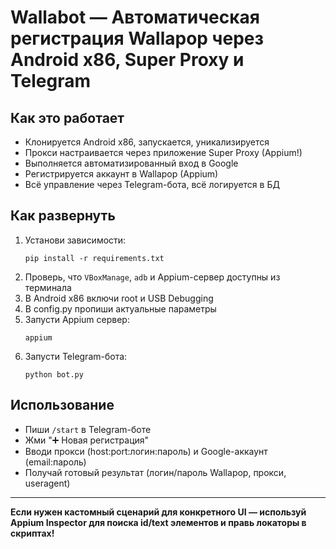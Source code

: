 # Wallabot — Автоматическая регистрация Wallapop через Android x86, Super Proxy и Telegram

## Как это работает

- Клонируется Android x86, запускается, уникализируется
- Прокси настраивается через приложение Super Proxy (Appium!)
- Выполняется автоматизированный вход в Google
- Регистрируется аккаунт в Wallapop (Appium)
- Всё управление через Telegram-бота, всё логируется в БД

## Как развернуть

1. Установи зависимости:
   ```
   pip install -r requirements.txt
   ```
2. Проверь, что `VBoxManage`, `adb` и Appium-сервер доступны из терминала
3. В Android x86 включи root и USB Debugging
4. В config.py пропиши актуальные параметры
5. Запусти Appium сервер:
   ```
   appium
   ```
6. Запусти Telegram-бота:
   ```
   python bot.py
   ```

## Использование

- Пиши `/start` в Telegram-боте
- Жми "➕ Новая регистрация"
- Вводи прокси (host:port:логин:пароль) и Google-аккаунт (email:пароль)
- Получай готовый результат (логин/пароль Wallapop, прокси, useragent)

---

**Если нужен кастомный сценарий для конкретного UI — используй Appium Inspector для поиска id/text элементов и правь локаторы в скриптах!**